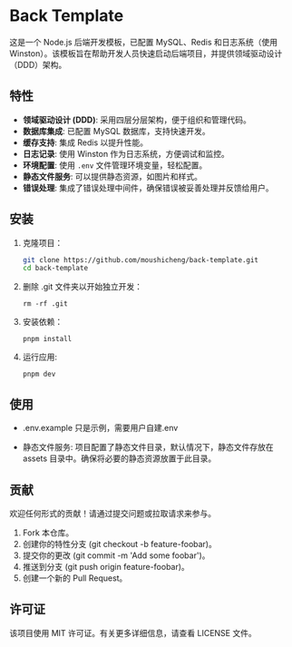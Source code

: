 # Back Template

这是一个 Node.js 后端开发模板，已配置 MySQL、Redis 和日志系统（使用 Winston）。该模板旨在帮助开发人员快速启动后端项目，并提供领域驱动设计（DDD）架构。

## 特性

- **领域驱动设计 (DDD)**: 采用四层分层架构，便于组织和管理代码。
- **数据库集成**: 已配置 MySQL 数据库，支持快速开发。
- **缓存支持**: 集成 Redis 以提升性能。
- **日志记录**: 使用 Winston 作为日志系统，方便调试和监控。
- **环境配置**: 使用 `.env` 文件管理环境变量，轻松配置。
- **静态文件服务**: 可以提供静态资源，如图片和样式。
- **错误处理**: 集成了错误处理中间件，确保错误被妥善处理并反馈给用户。

## 安装

1. 克隆项目：
   ```bash
   git clone https://github.com/moushicheng/back-template.git
   cd back-template
   ```
2. 删除 .git 文件夹以开始独立开发：

   ```
   rm -rf .git
   ```

3. 安装依赖：

   ```
   pnpm install
   ```

4. 运行应用:
   ```
   pnpm dev
   ```

## 使用

- .env.example 只是示例，需要用户自建.env

- 静态文件服务: 项目配置了静态文件目录，默认情况下，静态文件存放在 assets 目录中。确保将必要的静态资源放置于此目录。

## 贡献

欢迎任何形式的贡献！请通过提交问题或拉取请求来参与。

1. Fork 本仓库。
2. 创建你的特性分支 (git checkout -b feature-foobar)。
3. 提交你的更改 (git commit -m 'Add some foobar')。
4. 推送到分支 (git push origin feature-foobar)。
5. 创建一个新的 Pull Request。

## 许可证

该项目使用 MIT 许可证。有关更多详细信息，请查看 LICENSE 文件。
